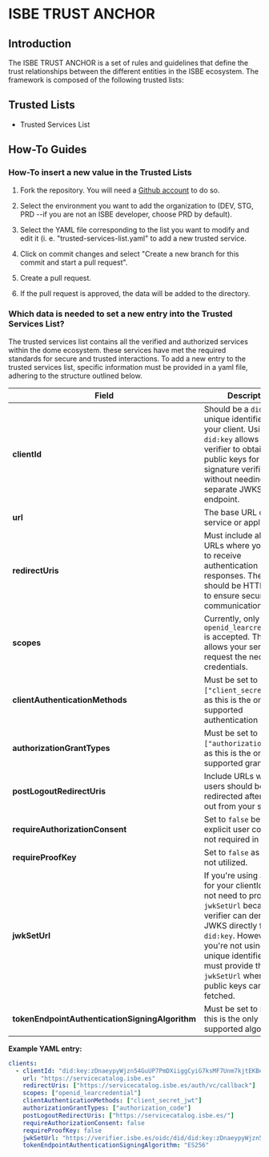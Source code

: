# ISBE TRUST ANCHOR

## Introduction

The ISBE TRUST ANCHOR is a set of rules and guidelines that define the trust relationships between the different entities in the ISBE ecosystem. The framework is composed of the following trusted lists:

## Trusted Lists
* Trusted Services List

## How-To Guides

### How-To insert a new value in the Trusted Lists

1. Fork the repository. You will need a <a href="https://github.com/" target="_blank">Github account</a> to do so.

2. Select the environment you want to add the organization to (DEV, STG, PRD --if you are not an ISBE developer, choose PRD by default).

3. Select the YAML file corresponding to the list you want to modify and edit it (i. e. "trusted-services-list.yaml" to add a new trusted service.
  
4. Click on commit changes and select "Create a new branch for this commit and start a pull request".

5. Create a pull request.

6. If the pull request is approved, the data will be added to the directory.

### Which data is needed to set a new entry into the Trusted Services List?

The trusted services list contains all the verified and authorized services within the dome ecosystem. these services have met the required standards for secure and trusted interactions. To add a new entry to the trusted services list, specific information must be provided in a yaml file, adhering to the structure outlined below.

| **Field**                                       | **Description**                                                                                                                                                                                                                                                                          |
|-------------------------------------------------|------------------------------------------------------------------------------------------------------------------------------------------------------------------------------------------------------------------------------------------------------------------------------------------|
| **clientId**                                    | Should be a `did:key` or a unique identifier for your client. Using a `did:key` allows the verifier to obtain your public keys for signature verification without needing a separate JWKS endpoint.                                                                                      |
| **url**                                         | The base URL of your service or application.                                                                                                                                                                                                                                             |
| **redirectUris**                                | Must include all the URLs where you expect to receive authentication responses. These should be HTTPS URLs to ensure secure communication.                                                                                                                                               |
| **scopes**                                      | Currently, only `openid_learcredential` is accepted. This scope allows your service to request the necessary credentials.                                                                                                                                                                |
| **clientAuthenticationMethods**                 | Must be set to `["client_secret_jwt"]`, as this is the only supported authentication method.                                                                                                                                                                                             |
| **authorizationGrantTypes**                     | Must be set to `["authorization_code"]`, as this is the only supported grant type.                                                                                                                                                                                                       |
| **postLogoutRedirectUris**                      | Include URLs where users should be redirected after they log out from your service.                                                                                                                                                                                                      |
| **requireAuthorizationConsent**                 | Set to `false` because explicit user consent is not required in this flow.                                                                                                                                                                                                               |
| **requireProofKey**                             | Set to `false` as PKCE is not utilized.                                                                                                                                                                                                                                                  |
| **jwkSetUrl**                                   | If you're using a `did:key` for your clientId, you do not need to provide a `jwkSetUrl` because the verifier can derive your JWKS directly from the `did:key`. However, if you're not using a unique identifier, you must provide the `jwkSetUrl` where your public keys can be fetched. |
| **tokenEndpointAuthenticationSigningAlgorithm** | Must be set to `ES256`, as this is the only supported algorithm.                                                                                                                                                                                                                         |

**Example YAML entry:**

```yaml
clients:
  - clientId: "did:key:zDnaeypyWjzn54GuUP7PmDXiiggCyiG7ksMF7Unm7kjtEKBez"
    url: "https://servicecatalog.isbe.es"
    redirectUris: ["https://servicecatalog.isbe.es/auth/vc/callback"]
    scopes: ["openid_learcredential"]
    clientAuthenticationMethods: ["client_secret_jwt"]
    authorizationGrantTypes: ["authorization_code"]
    postLogoutRedirectUris: ["https://servicecatalog.isbe.es/"]
    requireAuthorizationConsent: false
    requireProofKey: false
    jwkSetUrl: "https://verifier.isbe.es/oidc/did/did:key:zDnaeypyWjzn54GuUP7PmDXiiggCyiG7ksMF7Unm7kjtEKBez"
    tokenEndpointAuthenticationSigningAlgorithm: "ES256"
```


